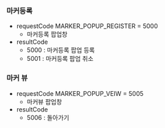 

### 마커등록
-  requestCode
MARKER_POPUP_REGISTER = 5000
	- 마커등록 팝업창
-  resultCode
	- 5000 : 마커등록 팝업 등록
	- 5001 : 마커등록 팝업 취소

### 마커 뷰
-  requestCode
MARKER_POPUP_VEIW = 5005
	- 마커뷰 팝업창
-  resultCode
	- 5006 : 돌아가기




